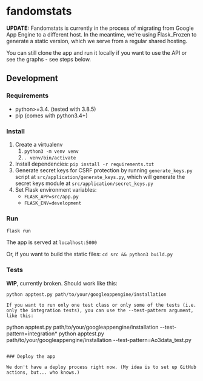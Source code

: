 fandomstats
===========

**UPDATE:** Fandomstats is currently in the process of migrating from Google App Engine to a different host. In the meantime, we're using Flask_Frozen to generate a static version, which we serve from a regular shared hosting.

You can still clone the app and run it locally if you want to use the API or see the graphs - see steps below.

## Development

### Requirements

* python>=3.4. (tested with 3.8.5)
* pip (comes with python3.4+)

### Install

1. Create a virtualenv
    1. `python3 -m venv venv`
    2. `. venv/bin/activate`
2. Install dependencies: `pip install -r requirements.txt`
3. Generate secret keys for CSRF protection by running `generate_keys.py` script at `src/application/generate_keys.py`, which will generate the secret keys module at `src/application/secret_keys.py`
4. Set Flask environment variables:
    * `FLASK_APP=src/app.py`
    * `FLASK_ENV=development`


### Run 

`flask run`

The app is served at `localhost:5000`

Or, if you want to build the static files: `cd src && python3 build.py`

### Tests

**WIP**, currently broken. Should work like this:

```
python apptest.py path/to/your/googleappengine/installation

If you want to run only one test class or only some of the tests (i.e. only the integration tests), you can use the --test-pattern argument, like this:

```
python apptest.py path/to/your/googleappengine/installation --test-pattern=integration*
python apptest.py path/to/your/googleappengine/installation --test-pattern=Ao3data_test.py
```

### Deploy the app

We don't have a deploy process right now. (My idea is to set up GitHub actions, but... who knows.)
